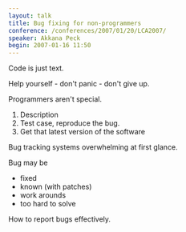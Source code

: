 ```yaml
---
layout: talk
title: Bug fixing for non-programmers
conference: /conferences/2007/01/20/LCA2007/
speaker: Akkana Peck
begin: 2007-01-16 11:50
---
```

Code is just text.

Help yourself - don't panic - don't give up.

Programmers aren't special.

1. Description
2. Test case, reproduce the bug.
3. Get that latest version of the software

Bug tracking systems overwhelming at first
glance.

Bug may be

* fixed
* known (with patches)
* work arounds
* too hard to solve

How to report bugs effectively.

